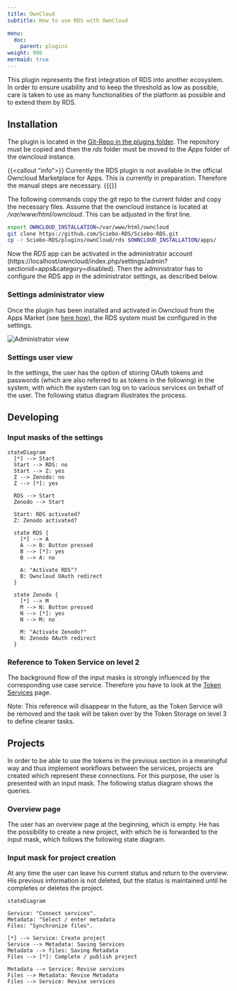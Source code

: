 ```yaml
---
title: OwnCloud
subtitle: How to use RDS with OwnCloud

menu:
  doc:
    parent: plugins
weight: 900
mermaid: true
---
```



This plugin represents the first integration of RDS into another ecosystem. In order to ensure usability and to keep the threshold as low as possible, care is taken to use as many functionalities of the platform as possible and to extend them by RDS.

## Installation


The plugin is located in the [Git-Repo in the plugins folder](https://github.com/Sciebo-RDS/Sciebo-RDS/tree/master/plugins/ownCloud). The repository must be copied and then the *rds* folder must be moved to the *Apps* folder of the owncloud instance.

{{<callout "info">}}
Currently the RDS plugin is not available in the official Owncloud Marketplace for Apps. This is currently in preparation. Therefore the manual steps are necessary.
{{{</callout>}}

The following commands copy the git repo to the current folder and copy the necessary files. Assume that the owncloud instance is located at */var/www/html/owncloud*. This can be adjusted in the first line.

```bash
export OWNCLOUD_INSTALLATION=/var/www/html/owncloud
git clone https://github.com/Sciebo-RDS/Sciebo-RDS.git
cp -r Sciebo-RDS/plugins/ownCloud/rds $OWNCLOUD_INSTALLATION/apps/
```

Now the *RDS* app can be activated in the administrator account (https://localhost/owncloud/index.php/settings/admin?sectionid=apps&category=disabled). Then the administrator has to configure the RDS app in the administrator settings, as described below.

### Settings administrator view

Once the plugin has been installed and activated in Owncloud from the Apps Market (see [here how](https://doc.owncloud.com/server/admin_manual/installation/apps_management_installation.html)), the RDS system must be configured in the settings.

![Administrator view](/images/oc-plugin-view-admin.png)

### Settings user view

In the settings, the user has the option of storing OAuth tokens and passwords (which are also referred to as tokens in the following) in the system, with which the system can log on to various services on behalf of the user. The following status diagram illustrates the process.

## Developing

### Input masks of the settings

```mermaid
stateDiagram
  [*] --> Start
  Start --> RDS: no
  Start --> Z: yes
  Z --> Zenodo: no
  Z --> [*]: yes

  RDS --> Start
  Zenodo --> Start

  Start: RDS activated?
  Z: Zenodo activated?

  state RDS {
    [*] --> A
    A --> B: Button pressed
    B --> [*]: yes
    B --> A: no

    A: "Activate RDS"?
    B: Owncloud OAuth redirect
  }

  state Zenodo {
    [*] --> M
    M --> N: Button pressed
    N --> [*]: yes
    N --> M: no

    M: "Activate Zenodo?"
    N: Zenodo OAuth redirect
  }
```

### Reference to Token Service on level 2

The background flow of the input masks is strongly influenced by the corresponding use case service. Therefore you have to look at the [Token Services](/doc/impl/use-cases/port-service/#communication-with-the-plugins) page.

Note: This reference will disappear in the future, as the Token Service will be removed and the task will be taken over by the Token Storage on level 3 to define clearer tasks.

## Projects

In order to be able to use the tokens in the previous section in a meaningful way and thus implement workflows between the services, projects are created which represent these connections. For this purpose, the user is presented with an input mask. The following status diagram shows the queries.

### Overview page

The user has an overview page at the beginning, which is empty. He has the possibility to create a new project, with which he is forwarded to the input mask, which follows the following state diagram.

### Input mask for project creation

At any time the user can leave his current status and return to the overview. His previous information is not deleted, but the status is maintained until he completes or deletes the project.

```mermaid
stateDiagram

Service: "Connect services".
Metadata: "Select / enter metadata
Files: "Synchronize files".

[*] --> Service: Create project
Service --> Metadata: Saving Services
Metadata --> files: Saving Metadata
Files --> [*]: Complete / publish project

Metadata --> Service: Revise services
Files --> Metadata: Revise Metadata
Files --> Service: Revise services

```
